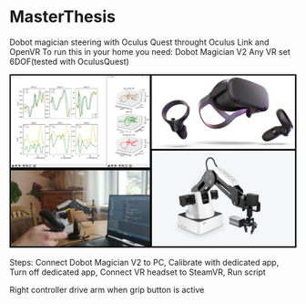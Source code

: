 # MasterThesis
Dobot magician steering with Oculus Quest throught Oculus Link and OpenVR
To run this in your home you need: 
  Dobot Magician V2
  Any VR set 6DOF(tested with OculusQuest)

![alt text](https://github.com/Ziemnianin007/MasterThesis/blob/master/images/Screenshot_836.png?raw=true)

Steps:
  Connect Dobot Magician V2 to PC,
  Calibrate with dedicated app,
  Turn off dedicated app,
  Connect VR headset to SteamVR,
  Run script

Right controller drive arm when grip button is active
